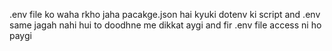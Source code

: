.env file ko waha rkho jaha pacakge.json hai kyuki dotenv ki script and .env same jagah nahi hui to doodhne me dikkat aygi and fir .env file access ni ho paygi
